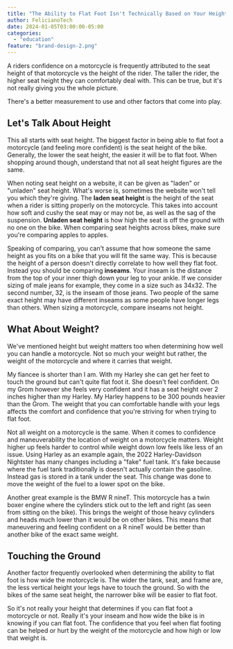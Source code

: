 ```yaml
---
title: "The Ability to Flat Foot Isn't Technically Based on Your Height"
author: FelicianoTech
date: 2024-01-05T03:00:00-05:00
categories:
  - "education"
feature: "brand-design-2.png"
---
```


A riders confidence on a motorcycle is frequently attributed to the seat height of that motorcycle vs the height of the rider.
The taller the rider, the higher seat height they can comfortably deal with.
This can be true, but it's not really giving you the whole picture.

There's a better measurement to use and other factors that come into play.

<!--more-->

## Let's Talk About Height

This all starts with seat height.
The biggest factor in being able to flat foot a motorcycle (and feeling more confident) is the seat height of the bike.
Generally, the lower the seat height, the easier it will be to flat foot.
When shopping around though, understand that not all seat height figures are the same.

When noting seat height on a website, it can be given as "laden" or "unladen" seat height.
What's worse is, sometimes the website won't tell you which they're giving.
The **laden seat height** is the height of the seat when a rider is sitting properly on the motorcycle.
This takes into account how soft and cushy the seat may or may not be, as well as the sag of the suspension.
**Unladen seat height** is how high the seat is off the ground with no one on the bike.
When comparing seat heights across bikes, make sure you're comparing apples to apples.

Speaking of comparing, you can't assume that how someone the same height as you fits on a bike that you will fit the same way.
This is because the height of a person doesn't directly correlate to how well they flat foot.
Instead you should be comparing **inseams**.
Your inseam is the distance from the top of your inner thigh down your leg to your ankle.
If we consider sizing of male jeans for example, they come in a size such as 34x32.
The second number, 32, is the inseam of those jeans.
Two people of the same exact height may have different inseams as some people have longer legs than others.
When sizing a motorcycle, compare inseams not height.


## What About Weight?

We've mentioned height but weight matters too when determining how well you can handle a motorcycle.
Not so much your weight but rather, the weight of the motorcycle and where it carries that weight.

My fiancee is shorter than I am.
With my Harley she can get her feet to touch the ground but can't quite flat foot it.
She doesn't feel confident.
On my Grom however she feels very confident and it has a seat height over 2 inches higher than my Harley.
My Harley happens to be 300 pounds heavier than the Grom.
The weight that you can comfortable handle with your legs affects the comfort and confidence that you're striving for when trying to flat foot.

Not all weight on a motorcycle is the same.
When it comes to confidence and maneuverability the location of weight on a motorcycle matters.
Weight higher up feels harder to control while weight down low feels like less of an issue.
Using Harley as an example again, the 2022 Harley-Davidson Nightster has many changes including a "fake" fuel tank.
It's fake because where the fuel tank traditionally is doesn't actually contain the gasoline.
Instead gas is stored in a tank under the seat.
This change was done to move the weight of the fuel to a lower spot on the bike.

Another great example is the BMW R nineT.
This motorcycle has a twin boxer engine where the cylinders stick out to the left and right (as seen from sitting on the bike).
This brings the weight of those heavy cylinders and heads much lower than it would be on other bikes.
This means that maneuvering and feeling confident on a R nineT would be better than another bike of the exact same weight.


## Touching the Ground

Another factor frequently overlooked when determining the ability to flat foot is how wide the motorcycle is.
The wider the tank, seat, and frame are, the less vertical height your legs have to touch the ground.
So with the bikes of the same seat height, the narrower bike will be easier to flat foot.

So it's not really your height that determines if you can flat foot a motorcycle or not.
Really it's your inseam and how wide the bike is in knowing if you can flat foot.
The confidence that you feel when flat footing can be helped or hurt by the weight of the motorcycle and how high or low that weight is.
